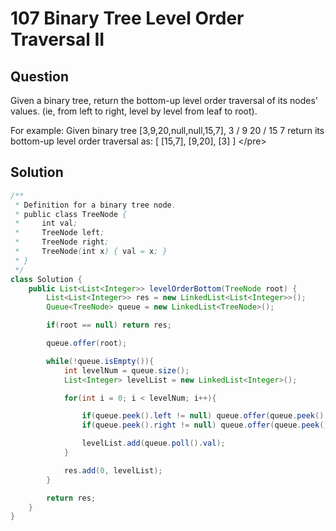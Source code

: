 # 107 Binary Tree Level Order Traversal II

## Question

 Given a binary tree, return the bottom-up level order traversal of its nodes' values. \(ie, from left to right, level by level from leaf to root\).

For example: Given binary tree \[3,9,20,null,null,15,7\], 3 /  9 20 /  15 7 return its bottom-up level order traversal as: \[ \[15,7\], \[9,20\], \[3\] \] &lt;/pre&gt;

## Solution

```java
/**
 * Definition for a binary tree node.
 * public class TreeNode {
 *     int val;
 *     TreeNode left;
 *     TreeNode right;
 *     TreeNode(int x) { val = x; }
 * }
 */
class Solution {
    public List<List<Integer>> levelOrderBottom(TreeNode root) {
        List<List<Integer>> res = new LinkedList<List<Integer>>();
        Queue<TreeNode> queue = new LinkedList<TreeNode>();

        if(root == null) return res;

        queue.offer(root);

        while(!queue.isEmpty()){
            int levelNum = queue.size();
            List<Integer> levelList = new LinkedList<Integer>();

            for(int i = 0; i < levelNum; i++){

                if(queue.peek().left != null) queue.offer(queue.peek().left);
                if(queue.peek().right != null) queue.offer(queue.peek().right);

                levelList.add(queue.poll().val);
            }

            res.add(0, levelList);
        }

        return res;
    }
}
```

